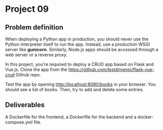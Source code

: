 # Project 09

## Problem definition

When deploying a Python app in production, you should never use the Python interpreter itself to run the app. Instead, use a production WSGI server like **gunicorn**. Similarly, Node.js apps should be accessed through a web server or a reverse proxy.

In this project, you're required to deploy a CRUD app based on Flask and Vue.js. Clone the app from the <https://github.com/testdrivenio/flask-vue-crud> Github repo.

Test the app by opening <http://localhost:8080/books> in your browser. You should see a list of books. Then, try to add and delete some entries.

## Deliverables

A Dockerfile for the frontend, a Dockerfile for the backend and a docker-compose.yml file.
